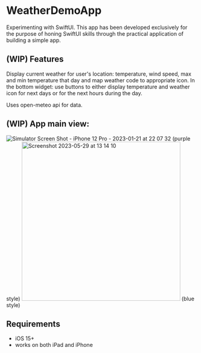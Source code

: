 # WeatherDemoApp
Experimenting with SwiftUI.
This app has been developed exclusively for the purpose of honing SwiftUI skills through the practical application of building a simple app.

## (WIP) Features
Display current weather for user's location: temperature, wind speed, max and min temperature that day and map weather code to appropriate icon. 
In the bottom widget: use buttons to either display temperature and weather icon for next days or for the next hours during the day.

Uses open-meteo api for data.

## (WIP) App main view: 
![Simulator Screen Shot - iPhone 12 Pro - 2023-01-21 at 22 07 32](https://user-images.githubusercontent.com/25226556/213887205-b0ea81fb-4e02-48bb-8f29-dd4cc26e1f96.png)
(purple style)
<img width="420" alt="Screenshot 2023-05-29 at 13 14 10" src="https://github.com/SashayaRoss/WeatherDemoApp/assets/25226556/f9daa101-6359-40b2-8d1b-8d490d04e487">
(blue style)

## Requirements
* iOS 15+
* works on both iPad and iPhone
